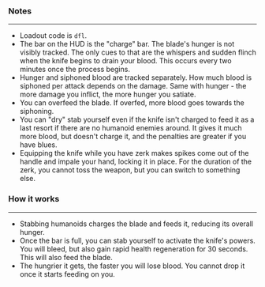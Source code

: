 ### Notes
---
- Loadout code is `dfl`.
- The bar on the HUD is the "charge" bar. The blade's hunger is not visibly tracked. The only cues to that are the whispers and sudden flinch when the knife begins to drain your blood. This occurs every two minutes once the process begins.
- Hunger and siphoned blood are tracked separately. How much blood is siphoned per attack depends on the damage. Same with hunger - the more damage you inflict, the more hunger you satiate.
- You can overfeed the blade. If overfed, more blood goes towards the siphoning.
- You can "dry" stab yourself even if the knife isn't charged to feed it as a last resort if there are no humanoid enemies around. It gives it much more blood, but doesn't charge it, and the penalties are greater if you have blues.
- Equipping the knife while you have zerk makes spikes come out of the handle and impale your hand, locking it in place. For the duration of the zerk, you cannot toss the weapon, but you can switch to something else.

### How it works
---
- Stabbing humanoids charges the blade and feeds it, reducing its overall hunger.
- Once the bar is full, you can stab yourself to activate the knife's powers. You will bleed, but also gain rapid health regeneration for 30 seconds. This will also feed the blade.
- The hungrier it gets, the faster you will lose blood. You cannot drop it once it starts feeding on you.